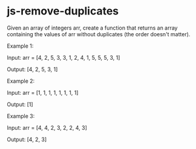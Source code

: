 # js-remove-duplicates
Given an array of integers arr, create a function that returns an array containing the values of arr without duplicates (the order doesn't matter).

Example 1:

Input: arr = [4, 2, 5, 3, 3, 1, 2, 4, 1, 5, 5, 5, 3, 1]

Output: [4, 2, 5, 3, 1]

Example 2:

Input: arr = [1, 1, 1, 1, 1, 1, 1, 1]

Output: [1]

Example 3:

Input: arr = [4, 4, 2, 3, 2, 2, 4, 3]

Output: [4, 2, 3]
